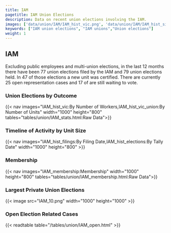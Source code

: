 ```yaml
---
title: IAM
pagetitle: IAM Union Elections
description: Data on recent union elections involving the IAM.
images: ['data/union/IAM/IAM_hist_vic.png', 'data/union/IAM/IAM_hist_size.png', 'data/union/IAM/IAM_10.png']
keywords: ["IAM union elections", "IAM unions","Union elections"]
weight: 1
---
```

##  IAM

Excluding public employees and multi-union elections, in the last 12 months there have been 77 union elections filed by the IAM and 79 union elections held. In 47 of those elections a new unit was certified. There are currently 25 open representation cases and 17 of are still waiting to vote.

### Union Elections by Outcome
{{< nav images="IAM_hist_vic:By Number of Workers,IAM_hist_vic_union:By Number of Units" width="1000" height="800" tables="tables/union/IAM_stats.html:Raw Data">}}

### Timeline of Activity by Unit Size
{{< nav images="IAM_hist_filings:By Filing Date,IAM_hist_elections:By Tally Date" width="1000" height="800" >}}

### Membership
{{< nav images="IAM_membership:Membership" width="1000" height="800" tables="tables/union/IAM_membership.html:Raw Data">}}

### Largest Private Union Elections
{{< image src="IAM_10.png" width="1000" height="1000"  >}}

### Open Election Related Cases
{{< readtable table="/tables/union/IAM_open.html" >}}

